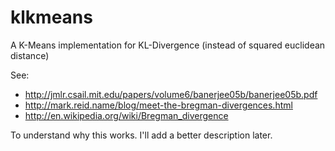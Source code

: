 klkmeans
========

A K-Means implementation for KL-Divergence (instead of squared euclidean distance)

See:

   * http://jmlr.csail.mit.edu/papers/volume6/banerjee05b/banerjee05b.pdf
   * http://mark.reid.name/blog/meet-the-bregman-divergences.html
   * http://en.wikipedia.org/wiki/Bregman_divergence

To understand why this works. I'll add a better description later.
